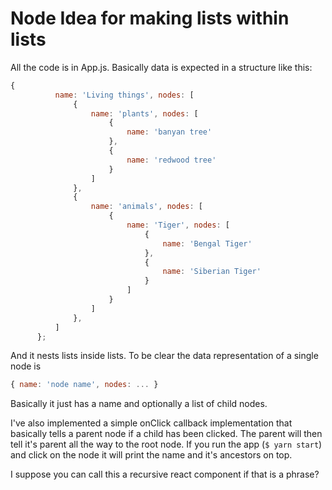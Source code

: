 # Node Idea for making lists within lists

All the code is in App.js. Basically data is expected in a structure like this:
```javascript
{
          name: 'Living things', nodes: [
              {
                  name: 'plants', nodes: [
                      {
                          name: 'banyan tree'
                      },
                      {
                          name: 'redwood tree'
                      }
                  ]
              },
              {
                  name: 'animals', nodes: [
                      {
                          name: 'Tiger', nodes: [
                              {
                                  name: 'Bengal Tiger'
                              },
                              {
                                  name: 'Siberian Tiger'
                              }
                          ]
                      }
                  ]
              },
          ]
      };
```

And it nests lists inside lists. To be clear the data representation of a single node is
```javascript
{ name: 'node name', nodes: ... }

```
Basically it just has a name and optionally a list of child nodes.

I've also implemented a simple onClick callback implementation that basically tells a parent node if a child has been 
clicked. The parent will then tell it's parent all the way to the root node. If you run the app (`$ yarn start`) and 
click on the node it will print the name and it's ancestors on top. 

I suppose you can call this a recursive react component if that is a phrase?   